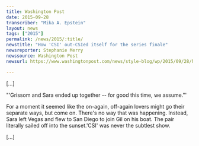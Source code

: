 ```yaml
---
title: Washington Post
date: 2015-09-28
transcriber: "Mika A. Epstein"
layout: news
tags: ["2015"]
permalink: /news/2015/:title/
newstitle: "How 'CSI' out-CSIed itself for the series finale"
newsreporter: Stephanie Merry
newssource: Washington Post
newsurl: https://www.washingtonpost.com/news/style-blog/wp/2015/09/28/how-csi-out-csied-itself-for-the-series-finale/

---
```


[...]

"'Grissom and Sara ended up together -- for good this time, we assume."'

For a moment it seemed like the on-again, off-again lovers might go their separate ways, but come on. There's no way that was happening. Instead, Sara left Vegas and flew to San Diego to join Gil on his boat. The pair literally sailed off into the sunset.'CSI' was never the subtlest show.

[...]
